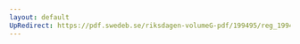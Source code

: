 ```yaml
---
layout: default
UpRedirect: https://pdf.swedeb.se/riksdagen-volumeG-pdf/199495/reg_199495_UU/reg_199495_UU_0014.pdf
---
```

